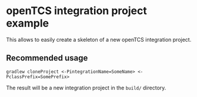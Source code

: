 # openTCS integration project example

This allows to easily create a skeleton of a new openTCS integration project.

## Recommended usage

`gradlew cloneProject <-PintegrationName=SomeName> <-PclassPrefix=SomePrefix>`

The result will be a new integration project in the `build/` directory.

